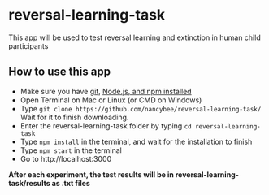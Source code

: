 # reversal-learning-task

This app will be used to test reversal learning and extinction in human child participants

## How to use this app
* Make sure you have <a href="https://git-scm.com/download/">git</a>, <a href="https://nodejs.org/en/">Node.js, and npm installed</a>
* Open Terminal on Mac or Linux (or CMD on Windows)
 * Type `git clone https://github.com/nancybee/reversal-learning-task/` Wait for it to finish downloading.
 * Enter the reversal-learning-task folder by typing `cd reversal-learning-task`
* Type `npm install` in the terminal, and wait for the installation to finish
* Type `npm start` in the terminal
* Go to http://localhost:3000

__After each experiment, the test results will be in reversal-learning-task/results as .txt files__
